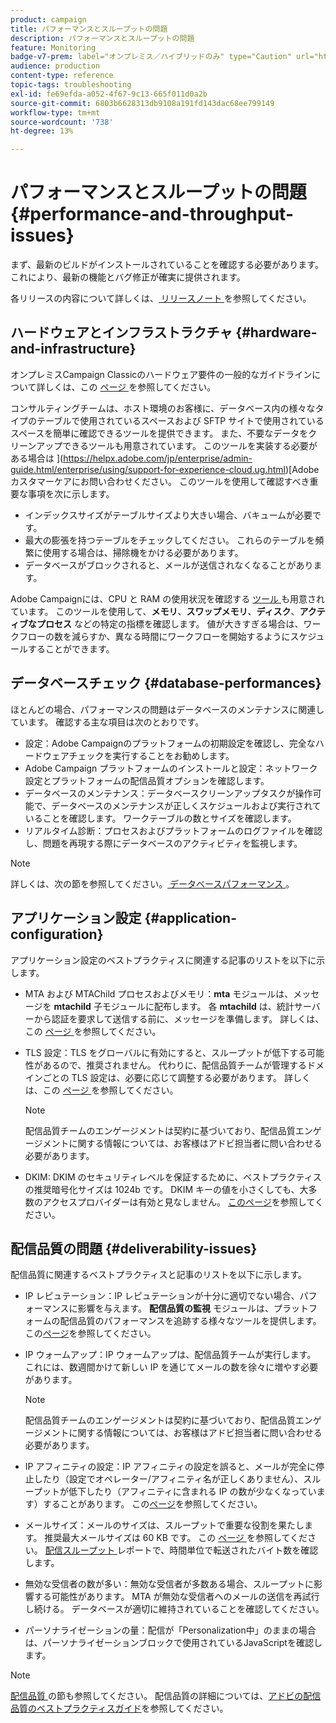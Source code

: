 ```yaml
---
product: campaign
title: パフォーマンスとスループットの問題
description: パフォーマンスとスループットの問題
feature: Monitoring
badge-v7-prem: label="オンプレミス／ハイブリッドのみ" type="Caution" url="https://experienceleague.adobe.com/docs/campaign-classic/using/installing-campaign-classic/architecture-and-hosting-models/hosting-models-lp/hosting-models.html?lang=ja" tooltip="オンプレミスデプロイメントとハイブリッドデプロイメントにのみ適用されます"
audience: production
content-type: reference
topic-tags: troubleshooting
exl-id: fe69efda-a052-4f67-9c13-665f011d0a2b
source-git-commit: 6803b6628313db9108a191fd143dac68ee799149
workflow-type: tm+mt
source-wordcount: '738'
ht-degree: 13%

---
```


# パフォーマンスとスループットの問題{#performance-and-throughput-issues}

まず、最新のビルドがインストールされていることを確認する必要があります。 これにより、最新の機能とバグ修正が確実に提供されます。

各リリースの内容について詳しくは、[ リリースノート ](../../rn/using/latest-release.md) を参照してください。

## ハードウェアとインフラストラクチャ {#hardware-and-infrastructure}

オンプレミスCampaign Classicのハードウェア要件の一般的なガイドラインについて詳しくは、この [ ページ ](https://helpx.adobe.com/jp/campaign/kb/hardware-sizing-guide.html) を参照してください。

コンサルティングチームは、ホスト環境のお客様に、データベース内の様々なタイプのテーブルで使用されているスペースおよび SFTP サイトで使用されているスペースを簡単に確認できるツールを提供できます。 また、不要なデータをクリーンアップできるツールも用意されています。 このツールを実装する必要がある場合は ](https://helpx.adobe.com/jp/enterprise/admin-guide.html/enterprise/using/support-for-experience-cloud.ug.html)[Adobeカスタマーケアにお問い合わせください。 このツールを使用して確認すべき重要な事項を次に示します。

* インデックスサイズがテーブルサイズより大きい場合、バキュームが必要です。
* 最大の膨張を持つテーブルをチェックしてください。 これらのテーブルを頻繁に使用する場合は、掃除機をかける必要があります。
* データベースがブロックされると、メールが送信されなくなることがあります。

Adobe Campaignには、CPU と RAM の使用状況を確認する [ ツール ](../../production/using/monitoring-processes.md#manual-monitoring) も用意されています。 このツールを使用して、**メモリ**、**スワップメモリ**、**ディスク**、**アクティブなプロセス** などの特定の指標を確認します。 値が大きすぎる場合は、ワークフローの数を減らすか、異なる時間にワークフローを開始するようにスケジュールすることができます。

## データベースチェック {#database-performances}

ほとんどの場合、パフォーマンスの問題はデータベースのメンテナンスに関連しています。 確認する主な項目は次のとおりです。

* 設定：Adobe Campaignのプラットフォームの初期設定を確認し、完全なハードウェアチェックを実行することをお勧めします。
* Adobe Campaign プラットフォームのインストールと設定：ネットワーク設定とプラットフォームの配信品質オプションを確認します。
* データベースのメンテナンス：データベースクリーンアップタスクが操作可能で、データベースのメンテナンスが正しくスケジュールおよび実行されていることを確認します。 ワークテーブルの数とサイズを確認します。
* リアルタイム診断：プロセスおよびプラットフォームのログファイルを確認し、問題を再現する際にデータベースのアクティビティを監視します。

>[!NOTE]
>
>詳しくは、次の節を参照してください。[ データベースパフォーマンス ](../../production/using/database-performances.md)。

## アプリケーション設定 {#application-configuration}

アプリケーション設定のベストプラクティスに関連する記事のリストを以下に示します。

* MTA および MTAChild プロセスおよびメモリ：**mta** モジュールは、メッセージを **mtachild** 子モジュールに配布します。 各 **mtachild** は、統計サーバーから認証を要求して送信する前に、メッセージを準備します。 詳しくは、この [ ページ ](../../installation/using/email-deliverability.md) を参照してください。
* TLS 設定：TLS をグローバルに有効にすると、スループットが低下する可能性があるので、推奨されません。 代わりに、配信品質チームが管理するドメインごとの TLS 設定は、必要に応じて調整する必要があります。 詳しくは、この [ ページ ](../../installation/using/email-deliverability.md#mx-configuration) を参照してください。

  >[!NOTE]
  >
  >配信品質チームのエンゲージメントは契約に基づいており、配信品質エンゲージメントに関する情報については、お客様はアドビ担当者に問い合わせる必要があります。

* DKIM: DKIM のセキュリティレベルを保証するために、ベストプラクティスの推奨暗号化サイズは 1024b です。 DKIM キーの値を小さくしても、大多数のアクセスプロバイダーは有効と見なしません。 [このページ](https://experienceleague.adobe.com/docs/deliverability-learn/deliverability-best-practice-guide/transition-process/infrastructure.html?lang=ja#authentication)を参照してください。

## 配信品質の問題 {#deliverability-issues}

配信品質に関連するベストプラクティスと記事のリストを以下に示します。

* IP レピュテーション：IP レピュテーションが十分に適切でない場合、パフォーマンスに影響を与えます。 **配信品質の監視** モジュールは、プラットフォームの配信品質のパフォーマンスを追跡する様々なツールを提供します。 この[ページ](../../delivery/using/monitoring-deliverability.md)を参照してください。
* IP ウォームアップ：IP ウォームアップは、配信品質チームが実行します。 これには、数週間かけて新しい IP を通じてメールの数を徐々に増やす必要があります。

  >[!NOTE]
  >
  >配信品質チームのエンゲージメントは契約に基づいており、配信品質エンゲージメントに関する情報については、お客様はアドビ担当者に問い合わせる必要があります。

* IP アフィニティの設定：IP アフィニティの設定を誤ると、メールが完全に停止したり（設定でオペレーター/アフィニティ名が正しくありません）、スループットが低下したり（アフィニティに含まれる IP の数が少なくなっています）することがあります。 この[ページ](../../installation/using/email-deliverability.md#list-of-ip-addresses-to-use)を参照してください。
* メールサイズ：メールのサイズは、スループットで重要な役割を果たします。 推奨最大メールサイズは 60 KB です。 この [ ページ ](https://helpx.adobe.com/legal/product-descriptions/campaign.html) を参照してください。 [ 配信スループット ](../../reporting/using/global-reports.md#delivery-throughput) レポートで、時間単位で転送されたバイト数を確認します。
* 無効な受信者の数が多い：無効な受信者が多数ある場合、スループットに影響する可能性があります。 MTA が無効な受信者へのメールの送信を再試行し続ける。 データベースが適切に維持されていることを確認してください。
* パーソナライゼーションの量：配信が「Personalization中」のままの場合は、パーソナライゼーションブロックで使用されているJavaScriptを確認します。

>[!NOTE]
>
>[ 配信品質 ](../../delivery/using/about-deliverability.md) の節も参照してください。 配信品質の詳細については、[アドビの配信品質のベストプラクティスガイド](https://experienceleague.adobe.com/docs/deliverability-learn/deliverability-best-practice-guide/introduction.html?lang=ja)を参照してください。
